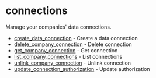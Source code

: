 # connections

Manage your companies' data connections.


* [create_data_connection](createdataconnection.md) - Create a data connection
* [delete_company_connection](deletecompanyconnection.md) - Delete connection
* [get_company_connection](getcompanyconnection.md) - Get connection
* [list_company_connections](listcompanyconnections.md) - List connections
* [unlink_company_connection](unlinkcompanyconnection.md) - Unlink connection
* [update_connection_authorization](updateconnectionauthorization.md) - Update authorization